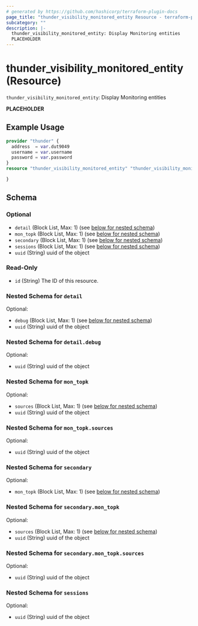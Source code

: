 ```yaml
---
# generated by https://github.com/hashicorp/terraform-plugin-docs
page_title: "thunder_visibility_monitored_entity Resource - terraform-provider-thunder"
subcategory: ""
description: |-
  thunder_visibility_monitored_entity: Display Monitoring entities
  PLACEHOLDER
---
```


# thunder_visibility_monitored_entity (Resource)

`thunder_visibility_monitored_entity`: Display Monitoring entities

__PLACEHOLDER__

## Example Usage

```terraform
provider "thunder" {
  address  = var.dut9049
  username = var.username
  password = var.password
}
resource "thunder_visibility_monitored_entity" "thunder_visibility_monitored_entity" {

}
```

<!-- schema generated by tfplugindocs -->
## Schema

### Optional

- `detail` (Block List, Max: 1) (see [below for nested schema](#nestedblock--detail))
- `mon_topk` (Block List, Max: 1) (see [below for nested schema](#nestedblock--mon_topk))
- `secondary` (Block List, Max: 1) (see [below for nested schema](#nestedblock--secondary))
- `sessions` (Block List, Max: 1) (see [below for nested schema](#nestedblock--sessions))
- `uuid` (String) uuid of the object

### Read-Only

- `id` (String) The ID of this resource.

<a id="nestedblock--detail"></a>
### Nested Schema for `detail`

Optional:

- `debug` (Block List, Max: 1) (see [below for nested schema](#nestedblock--detail--debug))
- `uuid` (String) uuid of the object

<a id="nestedblock--detail--debug"></a>
### Nested Schema for `detail.debug`

Optional:

- `uuid` (String) uuid of the object



<a id="nestedblock--mon_topk"></a>
### Nested Schema for `mon_topk`

Optional:

- `sources` (Block List, Max: 1) (see [below for nested schema](#nestedblock--mon_topk--sources))
- `uuid` (String) uuid of the object

<a id="nestedblock--mon_topk--sources"></a>
### Nested Schema for `mon_topk.sources`

Optional:

- `uuid` (String) uuid of the object



<a id="nestedblock--secondary"></a>
### Nested Schema for `secondary`

Optional:

- `mon_topk` (Block List, Max: 1) (see [below for nested schema](#nestedblock--secondary--mon_topk))

<a id="nestedblock--secondary--mon_topk"></a>
### Nested Schema for `secondary.mon_topk`

Optional:

- `sources` (Block List, Max: 1) (see [below for nested schema](#nestedblock--secondary--mon_topk--sources))
- `uuid` (String) uuid of the object

<a id="nestedblock--secondary--mon_topk--sources"></a>
### Nested Schema for `secondary.mon_topk.sources`

Optional:

- `uuid` (String) uuid of the object




<a id="nestedblock--sessions"></a>
### Nested Schema for `sessions`

Optional:

- `uuid` (String) uuid of the object


